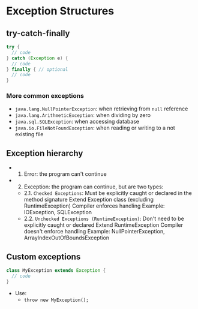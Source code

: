 # Exception Structures

## try-catch-finally

```java
try {
  // code
} catch (Exception e) {
  // code
} finally { // optional
  // code
}
```

### More common exceptions

- `java.lang.NullPointerException`: when retrieving from `null` reference
- `java.lang.ArithmeticException`: when dividing by zero
- `java.sql.SQLException`: when accessing database
- `java.io.FileNotFoundException`: when reading or writing to a not existing file

## Exception hierarchy

- 1. Error: the program can't continue
- 2. Exception: the program can continue, but are two types:
  - 2.1. `Checked Exceptions`:
    Must be explicitly caught or declared in the method signature
    Extend Exception class (excluding RuntimeException)
    Compiler enforces handling
    Example: IOException, SQLException
  - 2.2. `Unchecked Exceptions (RuntimeException)`:
    Don't need to be explicitly caught or declared
    Extend RuntimeException
    Compiler doesn't enforce handling
    Example: NullPointerException, ArrayIndexOutOfBoundsException

## Custom exceptions

```java
class MyException extends Exception {
  // code
}
```

- Use:
  - `throw new MyException();`
